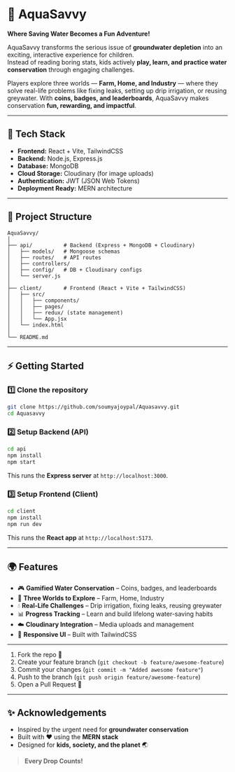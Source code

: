 # 🌊 AquaSavvy

**Where Saving Water Becomes a Fun Adventure!**

AquaSavvy transforms the serious issue of **groundwater depletion** into an exciting, interactive experience for children.  
Instead of reading boring stats, kids actively **play, learn, and practice water conservation** through engaging challenges.

Players explore three worlds — **Farm, Home, and Industry** — where they solve real-life problems like fixing leaks, setting up drip irrigation, or reusing greywater. With **coins, badges, and leaderboards**, AquaSavvy makes conservation **fun, rewarding, and impactful**.

---

## 🚀 Tech Stack

- **Frontend:** React + Vite, TailwindCSS
- **Backend:** Node.js, Express.js
- **Database:** MongoDB
- **Cloud Storage:** Cloudinary (for image uploads)
- **Authentication:** JWT (JSON Web Tokens)
- **Deployment Ready:** MERN architecture

---

## 📂 Project Structure

```
AquaSavvy/
│
├── api/          # Backend (Express + MongoDB + Cloudinary)
│   ├── models/   # Mongoose schemas
│   ├── routes/   # API routes
│   ├── controllers/
│   ├── config/   # DB + Cloudinary configs
│   └── server.js
│
├── client/       # Frontend (React + Vite + TailwindCSS)
│   ├── src/
│   │   ├── components/
│   │   ├── pages/
│   │   ├── redux/ (state management)
│   │   └── App.jsx
│   └── index.html
│
└── README.md
```

---

## ⚡ Getting Started

### 1️⃣ Clone the repository

```bash
git clone https://github.com/soumyajoypal/Aquasavvy.git
cd Aquasavvy
```

### 2️⃣ Setup Backend (API)

```bash
cd api
npm install
npm start
```

This runs the **Express server** at `http://localhost:3000`.

### 3️⃣ Setup Frontend (Client)

```bash
cd client
npm install
npm run dev
```

This runs the **React app** at `http://localhost:5173`.

---

## 🌍 Features

- 🎮 **Gamified Water Conservation** – Coins, badges, and leaderboards
- 🏡 **Three Worlds to Explore** – Farm, Home, Industry
- 💧 **Real-Life Challenges** – Drip irrigation, fixing leaks, reusing greywater
- 📊 **Progress Tracking** – Learn and build lifelong water-saving habits
- ☁️ **Cloudinary Integration** – Media uploads and management
- 🎨 **Responsive UI** – Built with TailwindCSS

---

1. Fork the repo 🍴
2. Create your feature branch (`git checkout -b feature/awesome-feature`)
3. Commit your changes (`git commit -m "Added awesome feature"`)
4. Push to the branch (`git push origin feature/awesome-feature`)
5. Open a Pull Request 🚀

---

## ✨ Acknowledgements

- Inspired by the urgent need for **groundwater conservation**
- Built with ❤️ using the **MERN stack**
- Designed for **kids, society, and the planet** 🌏

> **Every Drop Counts!**
